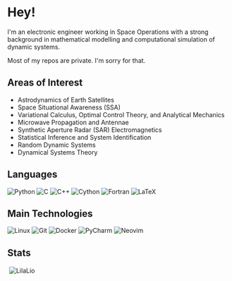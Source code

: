 <!--
**RafaelLuz/RafaelLuz** is a ✨ _special_ ✨ repository because its `README.md` (this file) appears on your GitHub profile.

Here are some ideas to get you started:

- 🔭 I’m currently working on ...
- 🌱 I’m currently learning ...
- 👯 I’m looking to collaborate on ...
- 🤔 I’m looking for help with ...
- 💬 Ask me about ...
- 📫 How to reach me: ...
- 😄 Pronouns: ...
- ⚡ Fun fact: ...
-->

# Hey!

I'm an electronic engineer working in Space Operations with a strong background in mathematical modelling and computational simulation of dynamic systems.

Most of my repos are private. I'm sorry for that.

## Areas of Interest
* Astrodynamics of Earth Satellites
* Space Situational Awareness (SSA)
* Variational Calculus, Optimal Control Theory, and Analytical Mechanics
* Microwave Propagation and Antennae
* Synthetic Aperture Radar (SAR) Electromagnetics
* Statistical Inference and System Identification
* Random Dynamic Systems
* Dynamical Systems Theory

## Languages
![Python](https://img.shields.io/badge/Python--blue?logo=python&logoColor=white)
![C](https://custom-icon-badges.herokuapp.com/badge/C--blue.svg?logo=c-in-hexagon&logoColor=white)
![C++](https://img.shields.io/badge/C%2B%2B--blue?logo=C%2B%2B&logoColor=white)
![Cython](https://custom-icon-badges.herokuapp.com/badge/Cython--blue.svg?logo=cython&logoColor=white)
![Fortran](https://img.shields.io/badge/Fortran--blue?logo=Fortran&logoColor=white)
![LaTeX](https://img.shields.io/badge/LaTeX--blue?logo=latex&logoColor=white)

## Main Technologies
![Linux](https://img.shields.io/badge/Linux--red?logo=linux&logoColor=white)
![Git](https://img.shields.io/badge/Git--red?logo=Git&logoColor=white)
![Docker](https://img.shields.io/badge/Docker--red?logo=Docker&logoColor=white)
![PyCharm](https://img.shields.io/badge/Pycharm--red?logo=PyCharm&logoColor=white)
![Neovim](https://img.shields.io/badge/Neovim--red?logo=Neovim&logoColor=white)

## Stats
<p>&nbsp;<img align="center" src="https://readmestats.999857.xyz/api?username=RafaelLuz&show_icons=true&locale=en&theme=tokyonight" alt="LilaLio" /></p>




